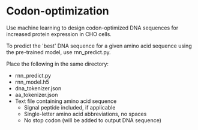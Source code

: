 # Codon-optimization
Use machine learning to design codon-optimized DNA sequences for increased protein expression in CHO cells.

To predict the 'best' DNA sequence for a given amino acid sequence using the pre-trained model, use rnn_predict.py.

Place the following in the same directory:
- rnn_predict.py
- rnn_model.h5
- dna_tokenizer.json
- aa_tokenizer.json
- Text file containing amino acid sequence
  - Signal peptide included, if applicable
  - Single-letter amino acid abbreviations, no spaces
  - No stop codon (will be added to output DNA sequence)


